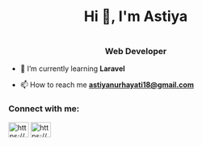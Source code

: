 <h1 align="center">Hi 👋, I'm Astiya</h1>
<div align="center">
       <img src="https://media.tenor.com/S59bPkT0pqcAAAAC/programming.gif" alt="">
    </div>

<h3 align="center">Web Developer</h3>


- 🌱 I’m currently learning **Laravel**

- 📫 How to reach me **astiyanurhayati18@gmail.com**

<h3 align="left">Connect with me:</h3>
<p align="left">
<a href="https://linkedin.com/in/https://www.linkedin.com/in/siti-astiya-nurhayati-abb4b7251/" target="blank"><img align="center" src="https://raw.githubusercontent.com/rahuldkjain/github-profile-readme-generator/master/src/images/icons/Social/linked-in-alt.svg" alt="https://www.linkedin.com/in/siti-astiya-nurhayati-abb4b7251/" height="30" width="40" /></a>
<a href="https://instagram.com/https://www.instagram.com/astiynn_/" target="blank"><img align="center" src="https://raw.githubusercontent.com/rahuldkjain/github-profile-readme-generator/master/src/images/icons/Social/instagram.svg" alt="https://www.instagram.com/astiynn_/" height="30" width="40" /></a>
</p>

